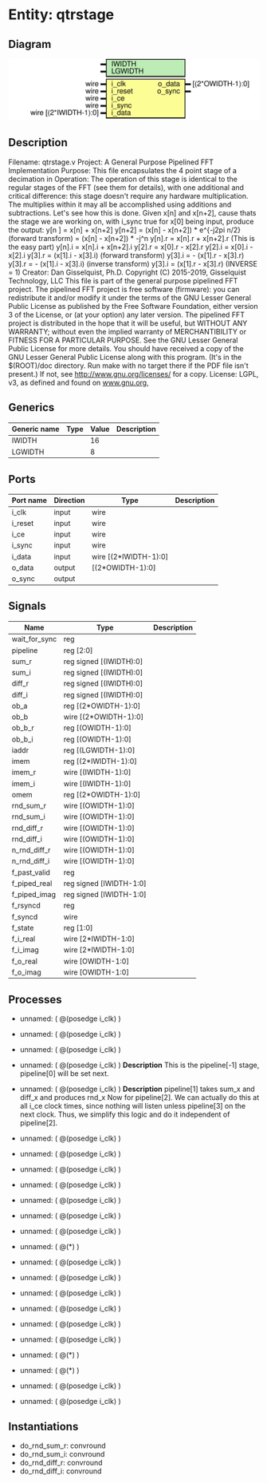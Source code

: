 # Entity: qtrstage

## Diagram

![Diagram](qtrstage.svg "Diagram")
## Description

Filename:	qtrstage.v
 Project:	A General Purpose Pipelined FFT Implementation
 Purpose:	This file encapsulates the 4 point stage of a decimation in
 Operation:
 	The operation of this stage is identical to the regular stages of
 	the FFT (see them for details), with one additional and critical
 	difference: this stage doesn't require any hardware multiplication.
 	The multiplies within it may all be accomplished using additions and
 	subtractions.
 	Let's see how this is done.  Given x[n] and x[n+2], cause thats the
 	stage we are working on, with i_sync true for x[0] being input,
 	produce the output:
 	y[n  ] = x[n] + x[n+2]
 	y[n+2] = (x[n] - x[n+2]) * e^{-j2pi n/2}	(forward transform)
 	       = (x[n] - x[n+2]) * -j^n
 	y[n].r = x[n].r + x[n+2].r	(This is the easy part)
 	y[n].i = x[n].i + x[n+2].i
 	y[2].r = x[0].r - x[2].r
 	y[2].i = x[0].i - x[2].i
 	y[3].r =   (x[1].i - x[3].i)		(forward transform)
 	y[3].i = - (x[1].r - x[3].r)
 	y[3].r = - (x[1].i - x[3].i)		(inverse transform)
 	y[3].i =   (x[1].r - x[3].r)		(INVERSE = 1)
 Creator:	Dan Gisselquist, Ph.D.
 Copyright (C) 2015-2019, Gisselquist Technology, LLC
 This file is part of the general purpose pipelined FFT project.
 The pipelined FFT project is free software (firmware): you can redistribute
 it and/or modify it under the terms of the GNU Lesser General Public License
 as published by the Free Software Foundation, either version 3 of the
 License, or (at your option) any later version.
 The pipelined FFT project is distributed in the hope that it will be useful,
 but WITHOUT ANY WARRANTY; without even the implied warranty of
 MERCHANTIBILITY or FITNESS FOR A PARTICULAR PURPOSE.  See the GNU Lesser
 General Public License for more details.
 You should have received a copy of the GNU Lesser General Public License
 along with this program.  (It's in the $(ROOT)/doc directory.  Run make
 with no target there if the PDF file isn't present.)  If not, see
 <http://www.gnu.org/licenses/> for a copy.
 License:	LGPL, v3, as defined and found on www.gnu.org,
 
## Generics

| Generic name | Type | Value | Description |
| ------------ | ---- | ----- | ----------- |
| IWIDTH       |      | 16    |             |
| LGWIDTH      |      | 8     |             |
## Ports

| Port name | Direction | Type                  | Description |
| --------- | --------- | --------------------- | ----------- |
| i_clk     | input     | wire                  |             |
|  i_reset  | input     | wire                  |             |
|  i_ce     | input     | wire                  |             |
|  i_sync   | input     | wire                  |             |
| i_data    | input     | wire	[(2*IWIDTH-1):0] |             |
| o_data    | output    | [(2*OWIDTH-1):0]      |             |
| o_sync    | output    |                       |             |
## Signals

| Name          | Type                    | Description |
| ------------- | ----------------------- | ----------- |
| wait_for_sync | reg                     |             |
| pipeline      | reg	[2:0]               |             |
| sum_r         | reg	signed [(IWIDTH):0] |             |
| sum_i         | reg	signed [(IWIDTH):0] |             |
| diff_r        | reg	signed [(IWIDTH):0] |             |
| diff_i        | reg	signed [(IWIDTH):0] |             |
| ob_a          | reg	[(2*OWIDTH-1):0]    |             |
| ob_b          | wire [(2*OWIDTH-1):0]   |             |
| ob_b_r        | reg	[(OWIDTH-1):0]      |             |
| ob_b_i        | reg	[(OWIDTH-1):0]      |             |
| iaddr         | reg	[(LGWIDTH-1):0]     |             |
| imem          | reg	[(2*IWIDTH-1):0]    |             |
| imem_r        | wire [(IWIDTH-1):0]     |             |
| imem_i        | wire [(IWIDTH-1):0]     |             |
| omem          | reg	[(2*OWIDTH-1):0]    |             |
| rnd_sum_r     | wire [(OWIDTH-1):0]     |             |
| rnd_sum_i     | wire [(OWIDTH-1):0]     |             |
| rnd_diff_r    | wire [(OWIDTH-1):0]     |             |
| rnd_diff_i    | wire [(OWIDTH-1):0]     |             |
| n_rnd_diff_r  | wire [(OWIDTH-1):0]     |             |
| n_rnd_diff_i  | wire [(OWIDTH-1):0]     |             |
| f_past_valid  | reg                     |             |
| f_piped_real  | reg	signed [IWIDTH-1:0] |             |
| f_piped_imag  | reg	signed [IWIDTH-1:0] |             |
| f_rsyncd      | reg                     |             |
| f_syncd       | wire                    |             |
| f_state       | reg	[1:0]               |             |
| f_i_real      | wire [2*IWIDTH-1:0]     |             |
| f_i_imag      | wire [2*IWIDTH-1:0]     |             |
| f_o_real      | wire [OWIDTH-1:0]       |             |
| f_o_imag      | wire [OWIDTH-1:0]       |             |
## Processes
- unnamed: ( @(posedge i_clk) )
- unnamed: ( @(posedge i_clk) )
- unnamed: ( @(posedge i_clk) )
- unnamed: ( @(posedge i_clk) )
**Description**
This is the pipeline[-1] stage, pipeline[0] will be set next.

- unnamed: ( @(posedge i_clk) )
**Description**
pipeline[1] takes sum_x and diff_x and produces rnd_x
Now for pipeline[2].  We can actually do this at all i_ce
clock times, since nothing will listen unless pipeline[3]
on the next clock.  Thus, we simplify this logic and do
it independent of pipeline[2].

- unnamed: ( @(posedge i_clk) )
- unnamed: ( @(posedge i_clk) )
- unnamed: ( @(posedge i_clk) )
- unnamed: ( @(posedge i_clk) )
- unnamed: ( @(posedge i_clk) )
- unnamed: ( @(posedge i_clk) )
- unnamed: ( @(posedge i_clk) )
- unnamed: ( @(*) )
- unnamed: ( @(posedge i_clk) )
- unnamed: ( @(posedge i_clk) )
- unnamed: ( @(posedge i_clk) )
- unnamed: ( @(posedge i_clk) )
- unnamed: ( @(posedge i_clk) )
- unnamed: ( @(posedge i_clk) )
- unnamed: ( @(*) )
- unnamed: ( @(*) )
- unnamed: ( @(posedge i_clk) )
- unnamed: ( @(posedge i_clk) )
## Instantiations

- do_rnd_sum_r: convround
- do_rnd_sum_i: convround
- do_rnd_diff_r: convround
- do_rnd_diff_i: convround
